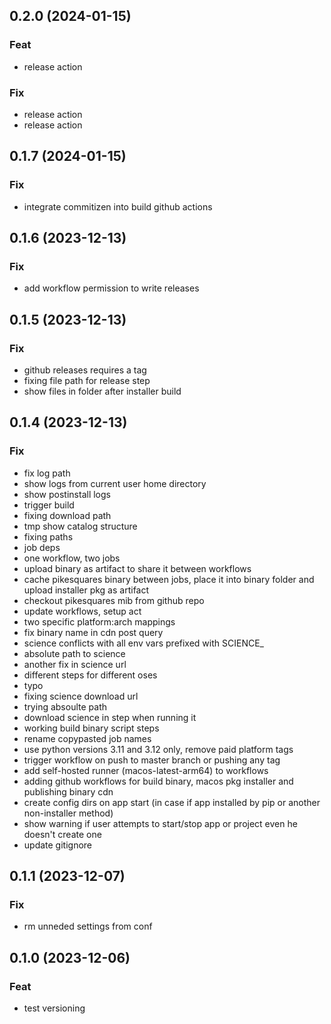## 0.2.0 (2024-01-15)

### Feat

- release action

### Fix

- release action
- release action

## 0.1.7 (2024-01-15)

### Fix

- integrate commitizen into build github actions

## 0.1.6 (2023-12-13)

### Fix

- add workflow permission to write releases

## 0.1.5 (2023-12-13)

### Fix

- github releases requires a tag
- fixing file path for release step
- show files in folder after installer build

## 0.1.4 (2023-12-13)

### Fix

- fix log path
- show logs from current user home directory
- show postinstall logs
- trigger build
- fixing download path
- tmp show catalog structure
- fixing paths
- job deps
- one workflow, two jobs
- upload binary as artifact to share it between workflows
- cache pikesquares binary between jobs, place it into binary folder and upload installer pkg as artifact
- checkout pikesquares mib from github repo
- update workflows, setup act
- two specific platform:arch mappings
- fix binary name in cdn post query
- science conflicts with all env vars prefixed with SCIENCE_
- absolute path to science
- another fix in science url
- different steps for different oses
- typo
- fixing science download url
- trying absoulte path
- download science in step when running it
- working build binary script steps
- rename copypasted job names
- use python versions 3.11 and 3.12 only, remove paid platform tags
- trigger workflow on push to master branch or pushing any tag
- add self-hosted runner (macos-latest-arm64) to workflows
- adding github workflows for build binary, macos pkg installer and publishing binary cdn
- create config dirs on app start (in case if app installed by pip or another non-installer method)
- show warning if user attempts to start/stop app or project even he doesn't create one
- update gitignore

## 0.1.1 (2023-12-07)

### Fix

- rm unneded settings from conf

## 0.1.0 (2023-12-06)

### Feat

- test versioning
